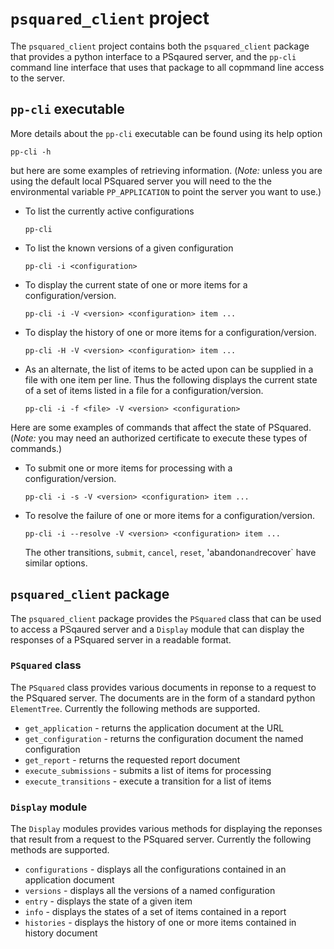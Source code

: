 # `psquared_client` project #

The `psquared_client` project contains both the `psquared_client` package that
provides a python interface to a PSqaured server, and the `pp-cli` command line
interface that uses that package to all copmmand line access to the server.


## `pp-cli` executable ##

More details about the `pp-cli` executable can be found using its help option

    pp-cli -h

but here are some examples of retrieving information.
(_Note:_ unless  you are using the default local PSquared server you will need to the the environmental
variable `PP_APPLICATION` to point the server you want to use.)

*   To list the currently active configurations

        pp-cli

*   To list the known versions of a given configuration

        pp-cli -i <configuration>


*   To display the current state of one or more items for a configuration/version.

        pp-cli -i -V <version> <configuration> item ...

*   To display the history of one or more items for a configuration/version.

        pp-cli -H -V <version> <configuration> item ...

*   As an alternate, the list of items to be acted upon can be supplied in a file with one item per line.
    Thus the following displays the current state of a set of items listed in a file for a configuration/version.

        pp-cli -i -f <file> -V <version> <configuration>


Here are some examples of commands that affect the state of PSquared.
(_Note:_ you may need an authorized certificate to execute these types of commands.)

*   To submit one or more items for processing with a configuration/version.

        pp-cli -i -s -V <version> <configuration> item ...

*   To resolve the failure of one or more items for a configuration/version.

        pp-cli -i --resolve -V <version> <configuration> item ...

    The other transitions, `submit`, `cancel`, `reset`, 'abandon` and `recover` have similar options.


## `psquared_client` package ##

The `psquared_client` package provides the `PSquared` class that can be used to
access a PSqaured server and a `Display` module that can display the responses
of a PSquared server in a readable format.


### `PSquared` class ###

The `PSquared` class provides various documents in reponse to a request to the
PSquared server. The documents are in the form of a standard python
`ElementTree`. Currently the following methods are supported.

*   `get_application` - returns the application document at the URL
*   `get_configuration` - returns the configuration document the named configuration
*   `get_report` - returns the requested report document
*   `execute_submissions` - submits a list of items for processing
*   `execute_transitions` - execute a transition for a list of items


### `Display` module ###

The `Display` modules provides various methods for displaying the reponses that
result from a request to the PSquared server. Currently the following methods
are supported.

*   `configurations` - displays all the configurations contained in an application document
*   `versions` - displays all the versions of a named configuration
*   `entry` - displays the state of a given item
*   `info` - displays the states of a set of items contained in a report
*   `histories` - displays the history of one or more items contained in history document
